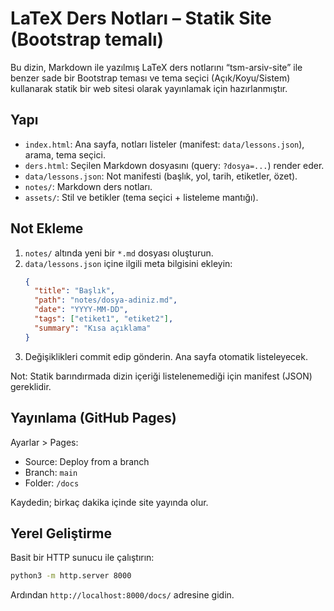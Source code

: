 # LaTeX Ders Notları – Statik Site (Bootstrap temalı)

Bu dizin, Markdown ile yazılmış LaTeX ders notlarını “tsm-arsiv-site” ile benzer sade bir Bootstrap teması ve tema seçici (Açık/Koyu/Sistem) kullanarak statik bir web sitesi olarak yayınlamak için hazırlanmıştır.

## Yapı

- `index.html`: Ana sayfa, notları listeler (manifest: `data/lessons.json`), arama, tema seçici.
- `ders.html`: Seçilen Markdown dosyasını (query: `?dosya=...`) render eder.
- `data/lessons.json`: Not manifesti (başlık, yol, tarih, etiketler, özet).
- `notes/`: Markdown ders notları.
- `assets/`: Stil ve betikler (tema seçici + listeleme mantığı).

## Not Ekleme

1. `notes/` altında yeni bir `*.md` dosyası oluşturun.
2. `data/lessons.json` içine ilgili meta bilgisini ekleyin:
   ```json
   {
     "title": "Başlık",
     "path": "notes/dosya-adiniz.md",
     "date": "YYYY-MM-DD",
     "tags": ["etiket1", "etiket2"],
     "summary": "Kısa açıklama"
   }
   ```
3. Değişiklikleri commit edip gönderin. Ana sayfa otomatik listeleyecek.

Not: Statik barındırmada dizin içeriği listelenemediği için manifest (JSON) gereklidir.

## Yayınlama (GitHub Pages)

Ayarlar > Pages:
- Source: Deploy from a branch
- Branch: `main`
- Folder: `/docs`

Kaydedin; birkaç dakika içinde site yayında olur.

## Yerel Geliştirme

Basit bir HTTP sunucu ile çalıştırın:

```bash
python3 -m http.server 8000
```

Ardından `http://localhost:8000/docs/` adresine gidin.

